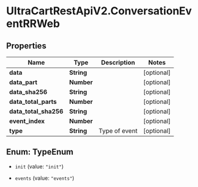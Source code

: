 # UltraCartRestApiV2.ConversationEventRRWeb

## Properties
Name | Type | Description | Notes
------------ | ------------- | ------------- | -------------
**data** | **String** |  | [optional] 
**data_part** | **Number** |  | [optional] 
**data_sha256** | **String** |  | [optional] 
**data_total_parts** | **Number** |  | [optional] 
**data_total_sha256** | **String** |  | [optional] 
**event_index** | **Number** |  | [optional] 
**type** | **String** | Type of event | [optional] 


<a name="TypeEnum"></a>
## Enum: TypeEnum


* `init` (value: `"init"`)

* `events` (value: `"events"`)




